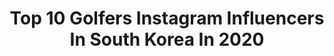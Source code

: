 ---
title: Top 10 Golfers Instagram Influencers In South Korea In 2020
description: >-
  Find top golfers Instagram influencers in South Korea in 2020. Most popular hashtags: #golf #golfswing #golfer #wideangle.
platform: Instagram
hits: 10
text_top: Discover the top-rated Instagram profiles on inBeat.
text_bottom: Our search engine holds 10 Instagram influencers like this in South Korea for you to connect with.
profiles:
  - username: "hyang2golf"
    fullname: >-
      이미향 Mi Hyang Lee 🏌️‍♀️ 가온누리
    bio: >-
      •@lpga_tour professional Golfer •@volvik_korea @musports.official @sky72golf ☆'일희일비'하지않길 ♧꽃다운 '청춘'
    location: "South Korea"
    followers: 15065
    engagement: 729
    commentsToLikes: 0.039006
    id: ck5c4llgd1ln00i11wzmk5g7z
    verified: true
    hashtags: "#lpgatour, #diy, #plzgoawaycorona19, #2020"
  - username: "thedrewcave"
    fullname: >-
      THE DREW | Packers Fan Cave
    bio: >-
      •Packer Fan Cave/EST. 2011•Wife @thriftyaf_ •CBD @gdz_cbd•Air Force Retired •Amateur-Pro Golfer•IE 909 Raised/SoCal •Hispanic/Korean•{{Go Pack Go!📱}}
    location: "South Korea"
    followers: 12243
    engagement: 570
    commentsToLikes: 0.052466
    id: ck0w4mrh2zd1e0i190usv4ksg
    verified: false
    hashtags: "#mancaves, #packersfans, #packers, #fancave"
  - username: "a_yeonkim"
    fullname: >-
      김아이언
    bio: >-
      Klpga Pro Golfer ⛳️ ▫️WIDE.ANGLE ▫️TEAM BALDO ▫️웅빈이엔에스
    location: "South Korea"
    followers: 10352
    engagement: 509
    commentsToLikes: 0.016283
    id: ck6uid8wdeekj0j715v0amsyb
    verified: false
    hashtags: "#klpga, #wice, #golfer, #golfswing"
  - username: "her8105"
    fullname: >-
      허은지  eun.ji.Her
    bio: >-
      #pro golfer KLPGA #Renomagolf wear Model @renomagolf #크리션 crew 1기 @crision___ 부산시 금정구 수림로 26 파디글스 골프 연습장 🤟간지나게 치고싶다면 ~🤟 1:1개인레슨문의👇
    location: "South Korea"
    followers: 70192
    engagement: 174
    commentsToLikes: 0.020555
    id: ck8t7i5tigw700j788hl62rnk
    verified: false
    hashtags: "#workout, #renomagolf, #golfswag, #golflife"
  - username: "nadinenet"
    fullname: >-
      Nádine
    bio: >-
      Pop singer, SABC 2 TV presenter, musical theatre performer and golfer.
    location: "South Korea"
    followers: 50784
    engagement: 118
    commentsToLikes: 0.021782
    id: ck8sxrrtrif9z0j78h5qbbrg1
    verified: false
    hashtags: "#dagboek, #kuiertoer, #bloemfontein, #britsford"
  - username: "kimi_goon"
    fullname: >-
      기미군 KPGA Pro Golfer
    bio: >-
      #Wideangle #와이드앵글 👕 #Pinggolf #핑골프 🏌🏻‍♂️ #Volvik #볼빅골프 🏑 #Stump #스텀프아이웨어 😎 #SelfieGolf #셀피골프 📷 📺Jtbc golf 레슨팔로우❤️ 📺N골프 골프다이제스트 퇴근길골프 클래스❤️ 👇🏻오픈카톡👇🏻
    location: "South Korea"
    followers: 9447
    engagement: 437
    commentsToLikes: 0.016105
    id: ck6uid9eeeemp0j71kkr51jok
    verified: false
    hashtags: "#golflessons, #golf, #golfwang, #pinggolf"
  - username: "ssun.___.b"
    fullname: >-
      안선주프로 KLPGA Pro
    bio: >-
      🌹와이드앵글 @wide.angle @w.angler 🌹 🏌🏻‍♀️골프연습용품 👉@thunder_golf 🌟광명비키니모델 top2🥈 🌟시흥비키니모델top5 ⭐️ 🌷#레슨문의🌷#필드레슨🌷#다이어트🌷
    location: "South Korea"
    followers: 24168
    engagement: 359
    commentsToLikes: 0.011804
    id: ck9hbn9oqhlp80j78lnq7ttii
    verified: false
    hashtags: "#wideangle, #golf, #golfer, #ootd"
  - username: "hyeyoni_yu"
    fullname: >-
      ᴴᵞᴱᵞᴱᴼᴺ🌟
    bio: >-
      
    location: "South Korea"
    followers: 6420
    engagement: 509
    commentsToLikes: 0.042643
    id: ckaoqqic9jwa70i78tuhcq50d
    verified: false
    hashtags: "#selfie, #daily, #golf, #ootd"
  - username: "1soyeonryu"
    fullname: >-
      유소연,골퍼 /Soyeon Ryu, Golfer
    bio: >-
      시편/Psalms 62:7🙏🏻 . Youtube💙 유소연,유티쳐
    location: "South Korea"
    followers: 69540
    engagement: 348
    commentsToLikes: 0.024849
    id: ck5c4ln0x1lr40i111jqr3zxc
    verified: true
    hashtags: "#golfswing, #09, #klpga, #torbist"
  - username: "solgolf"
    fullname: >-
      마소라 Klpga Pro Golfer
    bio: >-
      📌KLPGA 정회원 회원번호 777 📌대한교과서 체육 골프스윙모델 📌국가대표 상비군🇰🇷 📌와이드앵글 📌스릭슨 - - ◽️예쁜스윙 만들기 💕Easy swing Jtbc골프 "레슨팔로우"
    location: "South Korea"
    followers: 64461
    engagement: 350
    commentsToLikes: 0.011039
    id: ck6uid7b7ee9l0j71av817n40
    verified: false
    hashtags: "#wice, #klpga, #zstar, #585"
---